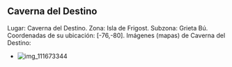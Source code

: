 ## Caverna del Destino
Lugar: Caverna del Destino.
Zona: Isla de Frigost.
Subzona: Grieta Bú.
Coordenadas de su ubicación: [-76,-80].
Imágenes (mapas) de Caverna del Destino:
- ![img_111673344](https://media.discordapp.net/attachments/1115311447145193482/1115320165354197092/111673344.jpg)